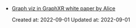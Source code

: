 * [Graph viz in GraphXR white paper by Alice](https://docs.google.com/document/d/1lLBizRbgWOO8v-5dDM6JJbVudfM12D3bm4hW4Bxiqg8/edit#heading=h.c5pn1r65vg46)

    Created at: 2022-09-01
    Updated at: 2022-09-01

